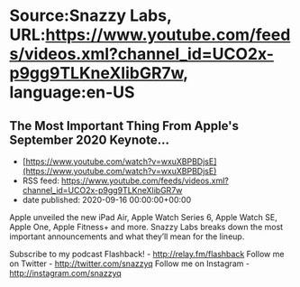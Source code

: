 # Source:Snazzy Labs, URL:https://www.youtube.com/feeds/videos.xml?channel_id=UCO2x-p9gg9TLKneXlibGR7w, language:en-US

## The Most Important Thing From Apple's September 2020 Keynote...
 - [https://www.youtube.com/watch?v=wxuXBPBDjsE](https://www.youtube.com/watch?v=wxuXBPBDjsE)
 - RSS feed: https://www.youtube.com/feeds/videos.xml?channel_id=UCO2x-p9gg9TLKneXlibGR7w
 - date published: 2020-09-16 00:00:00+00:00

Apple unveiled the new iPad Air, Apple Watch Series 6, Apple Watch SE, Apple One, Apple Fitness+ and more. Snazzy Labs breaks down the most important announcements and what they’ll mean for the lineup.

Subscribe to my podcast Flashback! - http://relay.fm/flashback
Follow me on Twitter - http://twitter.com/snazzyq
Follow me on Instagram - http://instagram.com/snazzyq

